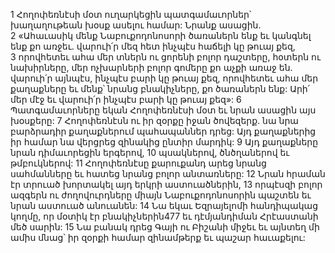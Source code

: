 1 Հողոփեռնէսի մօտ ուղարկեցին պատգամաւորներ՝ խաղաղութեան խօսք ասելու համար: Նրանք ասացին. 2 «Ահաւասիկ մենք Նաբուքոդոնոսորի ծառաներն ենք եւ կանգնել ենք քո առջեւ. վարուի՛ր մեզ հետ ինչպէս հաճելի կը թուայ քեզ, 3 որովհետեւ ահա մեր տներն ու ցորենի բոլոր դաշտերը, հօտերն ու նախիրները, մեր ոչխարների բոլոր գոմերը քո աչքի առաջ են. վարուի՛ր այնպէս, ինչպէս բարի կը թուայ քեզ, որովհետեւ ահա մեր քաղաքները եւ մենք՝ նրանց բնակիչները, քո ծառաներն ենք: Արի՛ մեր մէջ եւ վարուի՛ր ինչպէս բարի կը թուայ քեզ»:
6 Պատգամաւորները եկան Հողոփեռնէսի մօտ եւ նրան ասացին այս խօսքերը: 7 Հողոփեռնէսն ու իր զօրքը իջան ծովեզերք. նա նրա բարձրադիր քաղաքներում պահապաններ դրեց: Այդ քաղաքներից իր համար նա վերցրեց զինակից ընտիր մարդիկ: 9 Այդ քաղաքները նրան դիմաւորեցին երգերով, 10 պսակներով, ծնծղաներով եւ թմբուկներով: 11 Հողոփեռնէսը քարուքանդ արեց նրանց սահմանները եւ հատեց նրանց բոլոր անտառները: 12 Նրան հրաման էր տրուած խորտակել այդ երկրի աստուածներին, 13 որպէսզի բոլոր ազգերն ու ժողովուրդները միայն Նաբուքոդոնոսորին պաշտեն եւ նրան աստուած անուանեն: 14 Նա եկաւ Եզրայելոմի հանդիպակաց կողմը, որ մօտիկ էր բնակիչներին477 եւ դէմյանդիման Հրէաստանի մեծ սարին: 15 Նա բանակ դրեց Գայի ու Բիշանի միջեւ եւ այնտեղ մի ամիս մնաց՝ իր զօրքի համար զինամթերք եւ պաշար հաւաքելու:
